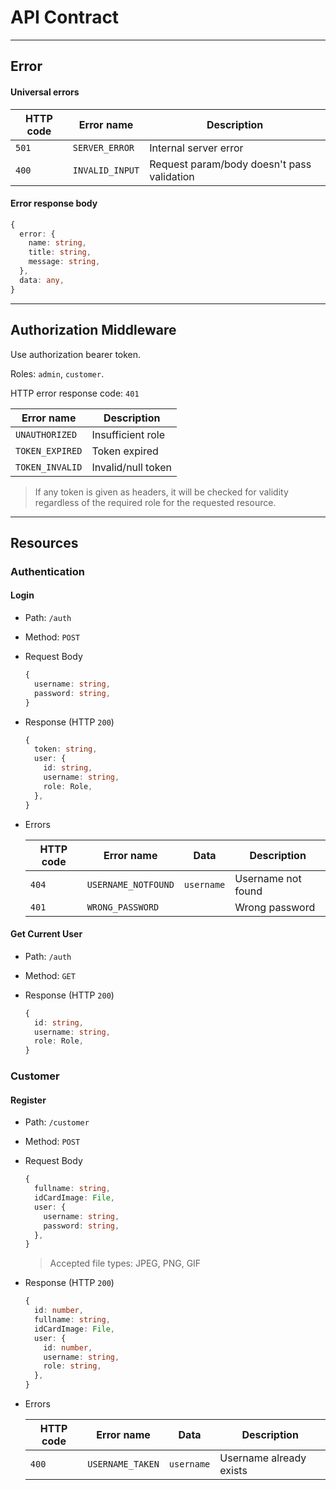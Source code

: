 # API Contract


---------------------------------------------------------------------------


## Error

#### Universal errors

| HTTP code | Error name      | Description                                |
| --------- | --------------- | ------------------------------------------ |
| `501`     | `SERVER_ERROR`  | Internal server error                      |
| `400`     | `INVALID_INPUT` | Request param/body doesn't pass validation |

#### Error response body

```typescript
{
  error: {
    name: string,
    title: string,
    message: string,
  },
  data: any,
}
```


---------------------------------------------------------------------------


## Authorization Middleware

Use authorization bearer token.

Roles: `admin`, `customer`.

HTTP error response code: `401`

| Error name      | Description        |
| --------------- | ------------------ |
| `UNAUTHORIZED`  | Insufficient role  |
| `TOKEN_EXPIRED` | Token expired      |
| `TOKEN_INVALID` | Invalid/null token |

> If any token is given as headers, it will be checked for validity
> regardless of the required role for the requested resource.


---------------------------------------------------------------------------


## Resources

### Authentication

#### Login

- Path: `/auth`
- Method: `POST`

- Request Body

  ```typescript
  {
    username: string,
    password: string,
  }
  ```

- Response (HTTP `200`)

  ```typescript
  {
    token: string,
    user: {
      id: string,
      username: string,
      role: Role,
    },
  }
  ```

- Errors

  | HTTP code | Error name          | Data       | Description        |
  | --------- | ------------------- | ---------- | ------------------ |
  | `404`     | `USERNAME_NOTFOUND` | `username` | Username not found |
  | `401`     | `WRONG_PASSWORD`    |            | Wrong password     |


#### Get Current User

- Path: `/auth`
- Method: `GET`

- Response (HTTP `200`)

  ```typescript
  {
    id: string,
    username: string,
    role: Role,
  }
  ```


### Customer

#### Register

- Path: `/customer`
- Method: `POST`

- Request Body

  ```typescript
  {
    fullname: string,
    idCardImage: File,
    user: {
      username: string,
      password: string,
    },
  }
  ```
  > Accepted file types: JPEG, PNG, GIF

- Response (HTTP `200`)

  ```typescript
  {
    id: number,
    fullname: string,
    idCardImage: File,
    user: {
      id: number,
      username: string,
      role: string,
    },
  }
  ```

- Errors

  | HTTP code | Error name          | Data       | Description             |
  | --------- | ------------------- | ---------- | ----------------------- |
  | `400`     | `USERNAME_TAKEN`    | `username` | Username already exists |

